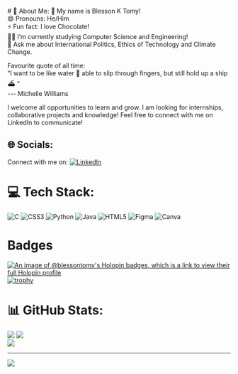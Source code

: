 <p align='centre'>
# 💫 About Me:
🤝 My name is Blesson K Tomy!<br>
😄 Pronouns: He/Him<br>
⚡ Fun fact: I love Chocolate!<br>
👨‍🎓 I’m currently studying Computer Science and Engineering!<br>
💬 Ask me about International Politics, Ethics of Technology and Climate Change.<br>

Favourite quote of all time:<br>
“I want to be like water 🌊  able to slip through fingers, but still hold up a ship ⛴️ ”<br> --- Michelle Williams
<br>


I welcome all opportunities to learn and grow. I am looking for internships, collaborative projects and knowledge! 
Feel free to connect with me on LinkedIn to communicate!

## 🌐 Socials:
Connect with me on: [![LinkedIn](https://img.shields.io/badge/LinkedIn-%230077B5.svg?logo=linkedin&logoColor=white)](https://linkedin.com/in/blesson-tomy) 

# 💻 Tech Stack:
![C](https://img.shields.io/badge/c-%2300599C.svg?style=for-the-badge&logo=c&logoColor=white) ![CSS3](https://img.shields.io/badge/css3-%231572B6.svg?style=for-the-badge&logo=css3&logoColor=white) ![Python](https://img.shields.io/badge/python-3670A0?style=for-the-badge&logo=python&logoColor=ffdd54) ![Java](https://img.shields.io/badge/java-%23ED8B00.svg?style=for-the-badge&logo=java&logoColor=white) ![HTML5](https://img.shields.io/badge/html5-%23E34F26.svg?style=for-the-badge&logo=html5&logoColor=white) 	![Figma](https://img.shields.io/badge/figma-%23F24E1E.svg?style=for-the-badge&logo=figma&logoColor=white) ![Canva](https://img.shields.io/badge/Canva-%2300C4CC.svg?style=for-the-badge&logo=Canva&logoColor=white)

# Badges
[![An image of @blessontomy's Holopin badges, which is a link to view their full Holopin profile](https://holopin.me/blessontomy)](https://holopin.io/@blessontomy)
[![trophy](https://github-profile-trophy.vercel.app/?username=Blesson-Tomy)](https://github.com/ryo-ma/github-profile-trophy)

# 📊 GitHub Stats:
![](https://github-readme-stats.vercel.app/api?username=Blesson-Tomy&theme=dark&hide_border=false&include_all_commits=false&count_private=false)
![](https://github-readme-streak-stats.herokuapp.com/?user=Blesson-Tomy&theme=dark&hide_border=false)<br/>
![](https://github-readme-stats.vercel.app/api/top-langs/?username=Blesson-Tomy&theme=dark&hide_border=false&include_all_commits=false&count_private=false&layout=compact)

---
[![](https://visitcount.itsvg.in/api?id=Blesson-Tomy&icon=0&color=0)](https://visitcount.itsvg.in)

</p>
